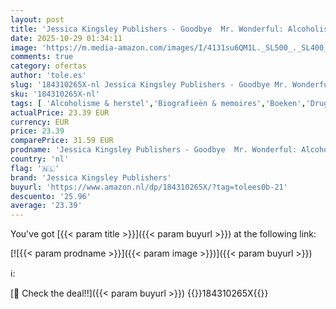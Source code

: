 ```yaml
---
layout: post
title: 'Jessica Kingsley Publishers - Goodbye  Mr. Wonderful: Alcoholism  Addiction and Early Recovery'
date: 2025-10-29 01:34:11
image: 'https://m.media-amazon.com/images/I/4131su6QM1L._SL500_._SL400_.jpg'
comments: true
category: ofertas
author: 'tole.es'
slug: '184310265X-nl Jessica Kingsley Publishers - Goodbye Mr. Wonderful:...'
sku: '184310265X-nl'
tags: [ 'Alcoholisme & herstel','Biografieën & memoires','Boeken','Drugs','Engelstalige boeken','Featured Categories','Gezondheid, fitness & voeding','Politiek, filosofie & sociale wetenschappen','Referentie voor sociologie','Sociale wetenschappen','Sociologie','Verslaving & herstel','jessica kingsley publishers','🇳🇱', ]
actualPrice: 23.39 EUR
currency: EUR
price: 23.39
comparePrice: 31.59 EUR
prodname: 'Jessica Kingsley Publishers - Goodbye  Mr. Wonderful: Alcoholism  Addiction and Early Recovery'
country: 'nl'
flag: '🇳🇱'
brand: 'Jessica Kingsley Publishers'
buyurl: 'https://www.amazon.nl/dp/184310265X/?tag=tolees0b-21'
descuento: '25.96'
average: '23.39'
---
```


You've got [{{< param title >}}]({{< param buyurl >}}) at the following link:

[![{{< param prodname >}}]({{< param image >}})]({{< param buyurl >}})

ℹ️:


[🛒 Check the deal!!]({{< param buyurl >}})
{{<world>}}184310265X{{</world>}}
